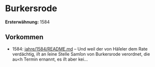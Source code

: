 # Burkersrode

**Ersterwähnung:** 1584

## Vorkommen
- 1584: [jahre/1584/README.md](../jahre/1584/README.md) – Und weil der von
Häſeler dem Rate verdächtig, iſt an ſeine Stelle Samſon
von Burkersrode verordnet, die au<h Termin ernannt, es
iſt aber kei...
